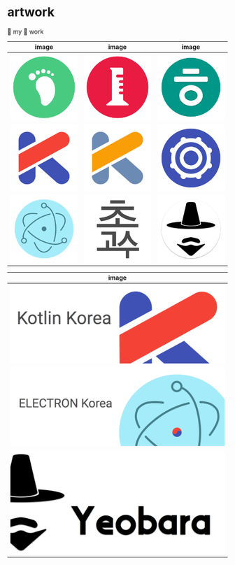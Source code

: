 # artwork

:thought_balloon: my :art: work

| image                  | image                 | image                  |
|:----------------------:|:---------------------:|:----------------------:|
| ![footprint]           | ![lab]                | ![hieuh]               |
| [![kotlinkr]][kknote]  | [![kotlin]][knote]    | [![photonkit]][pknote] |
| [![elec]][elecnote]    | ![guru]               | [![yeobara]][yeonote]  |

| image                  |
|:----------------------:|
| [![kkfb]][kkfbnote]    |
| [![ekfb]][ekfbnote]    |
| [![yeoand]][yeonote]   |













[elec]: electron/512/ic_launcher.png
[footprint]: footprint/512/ic_launcher.png
[guru]: guru/guru.png
[hieuh]: hieuh/512/ic_launcher.png
[kotlinkr]: kotlinkr/kotlinkr.png
[kotlin]: kotlinkr/kotlin.png
[kkfb]: kotlinkr/facebook%20cover.png
[ekfb]: electron/facebook%20cover.png
[lab]: lab/512/ic_launcher.png
[photonkit]: photonkit/512/ic_launcher.png
[yeobara]: yeobara/listing/icon/icon.png
[yeoand]: yeobara/listing/featureGraphic/feature_graphic.png

[elecnote]: http://electron.atom.io/
[hieuh_note]: http://www.fileformat.info/info/unicode/char/1112/index.htm
[kknote]: https://www.facebook.com/kotlinkr
[knote]: https://kotlinlang.org/
[kkfbnote]: https://www.facebook.com/kotlinkr
[ekfbnote]: https://www.facebook.com/groups/808628819214318
[pknote]: https://github.com/react-photonkit/
[yeonote]: https://github.com/yeobara/
